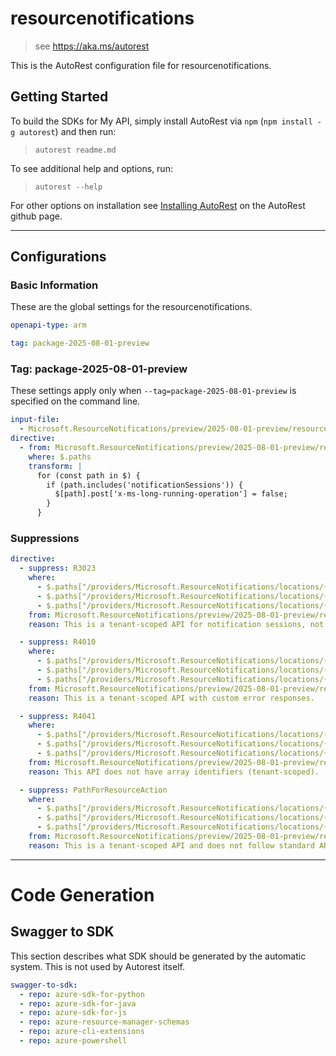 # resourcenotifications

> see https://aka.ms/autorest

This is the AutoRest configuration file for resourcenotifications.

## Getting Started

To build the SDKs for My API, simply install AutoRest via `npm` (`npm install -g autorest`) and then run:

> `autorest readme.md`

To see additional help and options, run:

> `autorest --help`

For other options on installation see [Installing AutoRest](https://aka.ms/autorest/install) on the AutoRest github page.

---

## Configurations

### Basic Information

These are the global settings for the resourcenotifications.

```yaml
openapi-type: arm

tag: package-2025-08-01-preview
```

### Tag: package-2025-08-01-preview

These settings apply only when `--tag=package-2025-08-01-preview` is specified on the command line.

```yaml $(tag) == 'package-2025-08-01-preview'
input-file:
  - Microsoft.ResourceNotifications/preview/2025-08-01-preview/resourcenotifications.json
directive:
  - from: Microsoft.ResourceNotifications/preview/2025-08-01-preview/resourcenotifications.json
    where: $.paths
    transform: |
      for (const path in $) {
        if (path.includes('notificationSessions')) {
          $[path].post['x-ms-long-running-operation'] = false;
        }
      }
```

### Suppressions

```yaml
directive:
  - suppress: R3023
    where: 
      - $.paths["/providers/Microsoft.ResourceNotifications/locations/{location}/notificationSessions/{notificationSessionName}"]
      - $.paths["/providers/Microsoft.ResourceNotifications/locations/{location}/notificationSessions/{notificationSessionId}/getSessionDetails"]
      - $.paths["/providers/Microsoft.ResourceNotifications/locations/{location}/notificationSessions/{notificationSessionId}/closeSession"]
    from: Microsoft.ResourceNotifications/preview/2025-08-01-preview/resourcenotifications.json
    reason: This is a tenant-scoped API for notification sessions, not a standard ARM resource API.

  - suppress: R4010
    where: 
      - $.paths["/providers/Microsoft.ResourceNotifications/locations/{location}/notificationSessions/{notificationSessionName}"]
      - $.paths["/providers/Microsoft.ResourceNotifications/locations/{location}/notificationSessions/{notificationSessionId}/getSessionDetails"]
      - $.paths["/providers/Microsoft.ResourceNotifications/locations/{location}/notificationSessions/{notificationSessionId}/closeSession"]
    from: Microsoft.ResourceNotifications/preview/2025-08-01-preview/resourcenotifications.json
    reason: This is a tenant-scoped API with custom error responses.

  - suppress: R4041
    where: 
      - $.paths["/providers/Microsoft.ResourceNotifications/locations/{location}/notificationSessions/{notificationSessionName}"]
      - $.paths["/providers/Microsoft.ResourceNotifications/locations/{location}/notificationSessions/{notificationSessionId}/getSessionDetails"]
      - $.paths["/providers/Microsoft.ResourceNotifications/locations/{location}/notificationSessions/{notificationSessionId}/closeSession"]
    from: Microsoft.ResourceNotifications/preview/2025-08-01-preview/resourcenotifications.json
    reason: This API does not have array identifiers (tenant-scoped).

  - suppress: PathForResourceAction
    where: 
      - $.paths["/providers/Microsoft.ResourceNotifications/locations/{location}/notificationSessions/{notificationSessionName}"]
      - $.paths["/providers/Microsoft.ResourceNotifications/locations/{location}/notificationSessions/{notificationSessionId}/getSessionDetails"]
      - $.paths["/providers/Microsoft.ResourceNotifications/locations/{location}/notificationSessions/{notificationSessionId}/closeSession"]
    from: Microsoft.ResourceNotifications/preview/2025-08-01-preview/resourcenotifications.json
    reason: This is a tenant-scoped API and does not follow standard ARM resource naming patterns.
```

---

# Code Generation

## Swagger to SDK

This section describes what SDK should be generated by the automatic system.
This is not used by Autorest itself.

```yaml $(swagger-to-sdk)
swagger-to-sdk:
  - repo: azure-sdk-for-python
  - repo: azure-sdk-for-java
  - repo: azure-sdk-for-js
  - repo: azure-resource-manager-schemas
  - repo: azure-cli-extensions
  - repo: azure-powershell